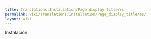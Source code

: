 ```yaml
---
title: Translations:Installation/Page display title/es
permalink: wiki/Translations:Installation/Page_display_title/es/
layout: wiki
---
```


Instalación
